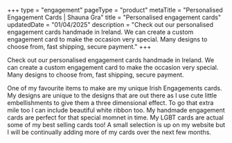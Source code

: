 +++
type = "engagement"
pageType = "product"
metaTitle = "Personalised Engagement Cards | Shauna Gra"
title = "Personalised engagement cards"
updatedDate = "01/04/2025"
description = "Check out our personalised engagement cards handmade in Ireland. We can create a custom engagement card to make the occasion very special. Many designs to choose from, fast shipping, secure payment."
+++

Check out our personalised engagement cards handmade in Ireland. We can create a custom engagement card to make the occasion very special. Many designs to choose from, fast shipping, secure payment.

One of my favourite items to make are my unique Irish Engagements cards. My designs are unique to the designs that are out there as I use cute little embellishments to give them a three dimensional effect. To go that extra mile too I can include beautiful white ribbon too. My handmade engagement cards are perfect for that special momnet in time. My LGBT cards are actual some of my best selling cards too! A small selection is up on my website but I will be continually adding more of my cards over the next few months.
